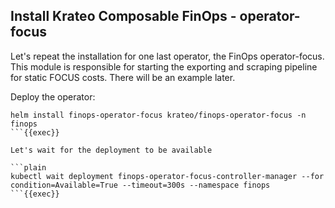 ## Install Krateo Composable FinOps - operator-focus
Let's repeat the installation for one last operator, the FinOps operator-focus. This module is responsible for starting the exporting and scraping pipeline for static FOCUS costs. There will be an example later.

Deploy the operator:
```plain
helm install finops-operator-focus krateo/finops-operator-focus -n finops
```{{exec}}

Let's wait for the deployment to be available

```plain
kubectl wait deployment finops-operator-focus-controller-manager --for condition=Available=True --timeout=300s --namespace finops
```{{exec}}
